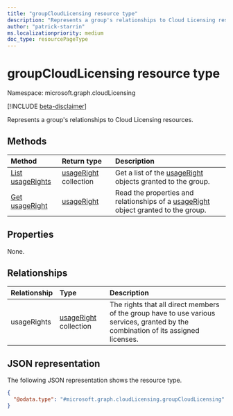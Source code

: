 ```yaml
---
title: "groupCloudLicensing resource type"
description: "Represents a group's relationships to Cloud Licensing resources."
author: "patrick-starrin"
ms.localizationpriority: medium
doc_type: resourcePageType
---
```


# groupCloudLicensing resource type

Namespace: microsoft.graph.cloudLicensing

[!INCLUDE [beta-disclaimer](../../includes/beta-disclaimer.md)]

Represents a group's relationships to Cloud Licensing resources.

## Methods
|Method|Return type|Description|
|:---|:---|:---|
|[List usageRights](../api/cloudlicensing-groupcloudlicensing-list-usagerights.md)|[usageRight](../resources/cloudlicensing-usageright.md) collection|Get a list of the [usageRight](../resources/cloudlicensing-usageright.md) objects granted to the group.|
|[Get usageRight](../api/cloudlicensing-groupcloudlicensing-get-usageright.md)|[usageRight](../resources/cloudlicensing-usageright.md)|Read the properties and relationships of a [usageRight](../resources/cloudlicensing-usageright.md) object granted to the group.|

## Properties
None.

## Relationships
|Relationship|Type|Description|
|:---|:---|:---|
|usageRights|[usageRight](../resources/cloudlicensing-usageright.md) collection|The rights that all direct members of the group have to use various services, granted by the combination of its assigned licenses.|

## JSON representation
The following JSON representation shows the resource type.
<!-- {
  "blockType": "resource",
  "@odata.type": "microsoft.graph.cloudLicensing.groupCloudLicensing"
}
-->
``` json
{
  "@odata.type": "#microsoft.graph.cloudLicensing.groupCloudLicensing"
}
```
